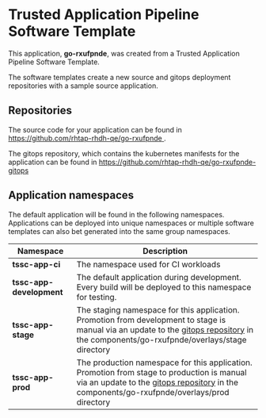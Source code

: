 # Trusted Application Pipeline Software Template

This application, **go-rxufpnde**, was created from a Trusted Application Pipeline Software Template.

The software templates create a new source and gitops deployment repositories with a sample source application. 

## Repositories

The source code for your application can be found in [https://github.com/rhtap-rhdh-qe/go-rxufpnde ](https://github.com/rhtap-rhdh-qe/go-rxufpnde ).
 
The gitops repository, which contains the kubernetes manifests for the application can be found in 
[https://github.com/rhtap-rhdh-qe/go-rxufpnde-gitops ](https://github.com/rhtap-rhdh-qe/go-rxufpnde-gitops ) 

## Application namespaces 

The default application will be found in the following namespaces. Applications can be deployed into unique namespaces or multiple software templates can also bet generated into the same group namespaces.  

|  Namespace   |  Description   |  
| -------- | -------- |
| **tssc-app-ci** | The namespace used for CI workloads |
| **tssc-app-development** | The default application during development. Every build will be deployed to this namespace for testing. |
| **tssc-app-stage** | The staging namespace for this application. Promotion from development to stage is manual via an update to the [gitops repository](https://github.com/rhtap-rhdh-qe/go-rxufpnde-gitops ) in the components/go-rxufpnde/overlays/stage directory |
| **tssc-app-prod** | The production namespace for this application. Promotion from stage to production is manual via an update to the [gitops repository](https://github.com/rhtap-rhdh-qe/go-rxufpnde-gitops ) in the components/go-rxufpnde/overlays/prod directory |